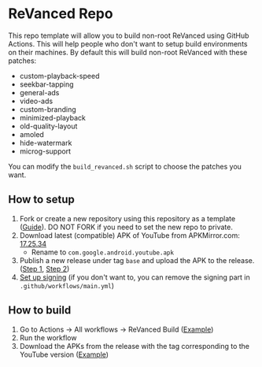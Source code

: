 # ReVanced Repo
This repo template will allow you to build non-root ReVanced using GitHub Actions. This will help people who don't want to setup build environments on their machines.
By default this will build non-root ReVanced with these patches:

- custom-playback-speed
- seekbar-tapping
- general-ads
- video-ads
- custom-branding
- minimized-playback
- old-quality-layout
- amoled
- hide-watermark
- microg-support

You can modify the `build_revanced.sh` script to choose the patches you want.

## How to setup
1. Fork or create a new repository using this repository as a template ([Guide](https://docs.github.com/en/repositories/creating-and-managing-repositories/creating-a-repository-from-a-template)). DO NOT FORK if you need to set the new repo to private.
2. Download latest (compatible) APK of YouTube from APKMirror.com: [17.25.34](https://www.apkmirror.com/apk/google-inc/youtube/youtube-17-25-34-release/)
     - Rename to `com.google.android.youtube.apk`
3. Publish a new release under tag `base` and upload the APK to the release. ([Step 1](images/release_1.png), [Step 2](images/release_2.png))
4. [Set up signing](signing.md) (if you don't want to, you can remove the signing part in `.github/workflows/main.yml`)

## How to build
1. Go to Actions -> All workflows -> ReVanced Build ([Example](images/workflow_run.png))
2. Run the workflow
3. Download the APKs from the release with the tag corresponding to the YouTube version ([Example](images/build_release.png))
